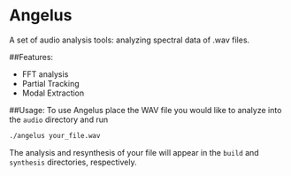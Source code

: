 # Angelus

A set of audio analysis tools: analyzing spectral data of .wav files. 

##Features:

* FFT analysis 
* Partial Tracking 
* Modal Extraction

##Usage:
To use Angelus place the WAV file you would like to analyze into the `audio` directory and run

```sh
./angelus your_file.wav
```

The analysis and resynthesis of your file will appear in the `build` and `synthesis` directories, respectively.
